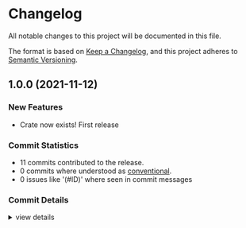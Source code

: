 # Changelog

All notable changes to this project will be documented in this file.

The format is based on [Keep a Changelog](https://keepachangelog.com/en/1.0.0/),
and this project adheres to [Semantic Versioning](https://semver.org/spec/v2.0.0.html).

## 1.0.0 (2021-11-12)

### New Features

 - Crate now exists! First release

### Commit Statistics

<csr-read-only-do-not-edit/>

 - 11 commits contributed to the release.
 - 0 commits where understood as [conventional](https://www.conventionalcommits.org).
 - 0 issues like '(#ID)' where seen in commit messages

### Commit Details

<csr-read-only-do-not-edit/>

<details><summary>view details</summary>

 * **Uncategorized**
    - Release buildid-linker-symbols v1.0.0 ([`26f430d`](https://github.com/jmesmon/buildid/commit/26f430d3cdc1e86e3a5e3123a9936bae1f7ad764))
    - make changelogs acceptable ([`533cf8f`](https://github.com/jmesmon/buildid/commit/533cf8fadd7dbb4c54b24b47582f1c293d0be083))
    - Adjusting changelogs prior to release of buildid-linker-symbols v1.0.0 ([`5623d61`](https://github.com/jmesmon/buildid/commit/5623d61d4267c7fb4fa64fcc330f9911d3c1f861))
    - Adjusting changelogs prior to release of buildid-linker-symbols v1.0.0 ([`b5f3754`](https://github.com/jmesmon/buildid/commit/b5f3754ecb0751dc1348091069301f615e52edd7))
    - changelog gen ([`7319d79`](https://github.com/jmesmon/buildid/commit/7319d793750fe5b10fa800012f15388b6e0e0284))
    - categories ([`356daa2`](https://github.com/jmesmon/buildid/commit/356daa26e28a97ee7af79305a2980c766db987d0))
    - readme ([`ab0156b`](https://github.com/jmesmon/buildid/commit/ab0156bc6562b3e58b04df974414fa2515ea9357))
    - fmt ([`368f703`](https://github.com/jmesmon/buildid/commit/368f703882c7421736068d5acf207c60125a4005))
    - fixup lib vs bin and tests ([`2718e24`](https://github.com/jmesmon/buildid/commit/2718e243bbd86680a1a077056fab570954309920))
    - split out linker-symbols test to avoid recursion ([`da4b1c9`](https://github.com/jmesmon/buildid/commit/da4b1c96cf2864ca43c769aaee4bc4ebc46cc597))
    - add buildid-linker-symbols helper dep ([`5e6e892`](https://github.com/jmesmon/buildid/commit/5e6e8928e66950fdfff87d93fa811573a4c13282))
</details>

